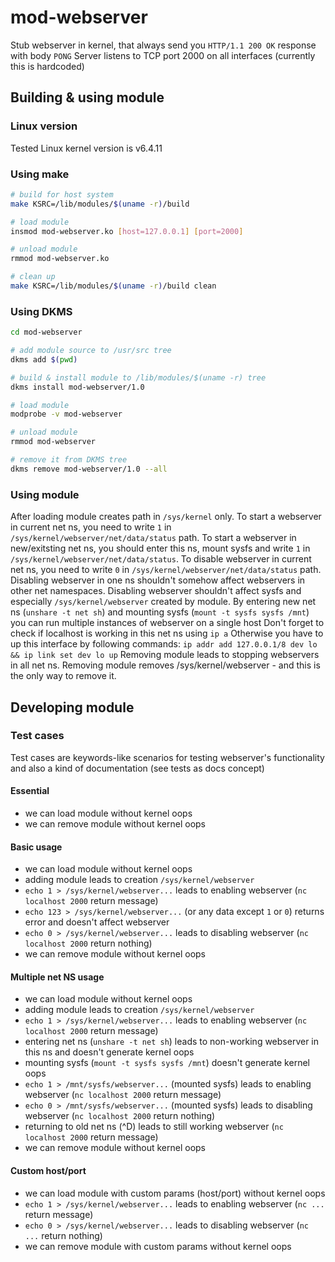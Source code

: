 # mod-webserver

Stub webserver in kernel, that always send you `HTTP/1.1 200 OK` response with body `PONG`
Server listens to TCP port 2000 on all interfaces (currently this is hardcoded)

## Building & using module

### Linux version

Tested Linux kernel version is v6.4.11

### Using make

```bash
# build for host system
make KSRC=/lib/modules/$(uname -r)/build

# load module
insmod mod-webserver.ko [host=127.0.0.1] [port=2000]

# unload module
rmmod mod-webserver.ko

# clean up
make KSRC=/lib/modules/$(uname -r)/build clean
```

### Using DKMS

```bash
cd mod-webserver

# add module source to /usr/src tree
dkms add $(pwd)

# build & install module to /lib/modules/$(uname -r) tree
dkms install mod-webserver/1.0

# load module
modprobe -v mod-webserver

# unload module
rmmod mod-webserver

# remove it from DKMS tree
dkms remove mod-webserver/1.0 --all
```

### Using module

After loading module creates path in `/sys/kernel` only.
To start a webserver in current net ns, you need to write `1` in `/sys/kernel/webserver/net/data/status` path.
To start a webserver in new/exitsting net ns, you should enter this ns, mount sysfs and write `1` in `/sys/kernel/webserver/net/data/status`.
To disable webserver in current net ns, you need to write `0` in `/sys/kernel/webserver/net/data/status` path.
Disabling webserver in one ns shouldn't somehow affect webservers in other net namespaces.
Disabling webserver shouldn't affect sysfs and especially `/sys/kernel/webserver` created by module.
By entering new net ns (`unshare -t net sh`) and mounting sysfs (`mount -t sysfs sysfs /mnt`) you can run multiple instances of webserver on a single host
Don't forget to check if localhost is working in this net ns using `ip a`
Otherwise you have to up this interface by following commands: `ip addr add 127.0.0.1/8 dev lo && ip link set dev lo up`
Removing module leads to stopping webservers in all net ns.
Removing module removes /sys/kernel/webserver - and this is the only way to remove it.

## Developing module

### Test cases

Test cases are keywords-like scenarios for testing webserver's functionality and also a kind of documentation (see tests as docs concept)

#### Essential

- we can load module without kernel oops
- we can remove module without kernel oops

#### Basic usage

- we can load module without kernel oops
- adding module leads to creation `/sys/kernel/webserver`
- `echo 1 > /sys/kernel/webserver...` leads to enabling webserver (`nc localhost 2000` return message)
- `echo 123 > /sys/kernel/webserver...` (or any data except `1` or `0`) returns error and doesn't affect webserver
- `echo 0 > /sys/kernel/webserver...` leads to disabling webserver (`nc localhost 2000` return nothing)
- we can remove module without kernel oops

#### Multiple net NS usage

- we can load module without kernel oops
- adding module leads to creation `/sys/kernel/webserver`
- `echo 1 > /sys/kernel/webserver...` leads to enabling webserver (`nc localhost 2000` return message)
- entering net ns (`unshare -t net sh`) leads to non-working webserver in this ns and doesn't generate kernel oops
- mounting sysfs (`mount -t sysfs sysfs /mnt`) doesn't generate kernel oops
- `echo 1 > /mnt/sysfs/webserver...` (mounted sysfs) leads to enabling webserver (`nc localhost 2000` return message)
- `echo 0 > /mnt/sysfs/webserver...` (mounted sysfs) leads to disabling webserver (`nc localhost 2000` return nothing)
- returning to old net ns (^D) leads to still working webserver (`nc localhost 2000` return message)
- we can remove module without kernel oops

#### Custom host/port

- we can load module with custom params (host/port) without kernel oops
- `echo 1 > /sys/kernel/webserver...` leads to enabling webserver (`nc ...` return message)
- `echo 0 > /sys/kernel/webserver...` leads to disabling webserver (`nc ...` return nothing)
- we can remove module with custom params without kernel oops
